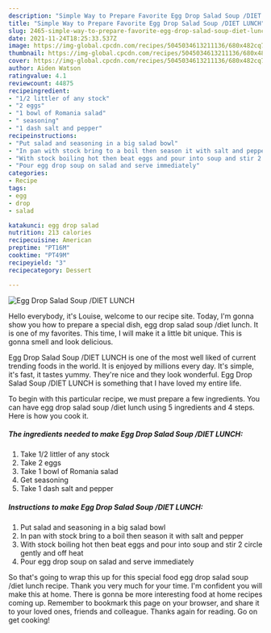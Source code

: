 ```yaml
---
description: "Simple Way to Prepare Favorite Egg Drop Salad Soup /DIET LUNCH"
title: "Simple Way to Prepare Favorite Egg Drop Salad Soup /DIET LUNCH"
slug: 2465-simple-way-to-prepare-favorite-egg-drop-salad-soup-diet-lunch
date: 2021-11-24T18:25:33.537Z
image: https://img-global.cpcdn.com/recipes/5045034613211136/680x482cq70/egg-drop-salad-soup-diet-lunch-recipe-main-photo.jpg
thumbnail: https://img-global.cpcdn.com/recipes/5045034613211136/680x482cq70/egg-drop-salad-soup-diet-lunch-recipe-main-photo.jpg
cover: https://img-global.cpcdn.com/recipes/5045034613211136/680x482cq70/egg-drop-salad-soup-diet-lunch-recipe-main-photo.jpg
author: Aiden Watson
ratingvalue: 4.1
reviewcount: 44875
recipeingredient:
- "1/2 littler of any stock"
- "2 eggs"
- "1 bowl of Romania salad"
- " seasoning"
- "1 dash salt and pepper"
recipeinstructions:
- "Put salad and seasoning in a big salad bowl"
- "In pan with stock bring to a boil then season it with salt and pepper"
- "With stock boiling hot then beat eggs and pour into soup and stir 2 circle gently and off heat"
- "Pour egg drop soup on salad and serve immediately"
categories:
- Recipe
tags:
- egg
- drop
- salad

katakunci: egg drop salad 
nutrition: 213 calories
recipecuisine: American
preptime: "PT16M"
cooktime: "PT49M"
recipeyield: "3"
recipecategory: Dessert

---
```



![Egg Drop Salad Soup /DIET LUNCH](https://img-global.cpcdn.com/recipes/5045034613211136/680x482cq70/egg-drop-salad-soup-diet-lunch-recipe-main-photo.jpg)

Hello everybody, it's Louise, welcome to our recipe site. Today, I'm gonna show you how to prepare a special dish, egg drop salad soup /diet lunch. It is one of my favorites. This time, I will make it a little bit unique. This is gonna smell and look delicious.



Egg Drop Salad Soup /DIET LUNCH is one of the most well liked of current trending foods in the world. It is enjoyed by millions every day. It's simple, it's fast, it tastes yummy. They're nice and they look wonderful. Egg Drop Salad Soup /DIET LUNCH is something that I have loved my entire life.


To begin with this particular recipe, we must prepare a few ingredients. You can have egg drop salad soup /diet lunch using 5 ingredients and 4 steps. Here is how you cook it.

<!--inarticleads1-->

##### The ingredients needed to make Egg Drop Salad Soup /DIET LUNCH:

1. Take 1/2 littler of any stock
1. Take 2 eggs
1. Take 1 bowl of Romania salad
1. Get  seasoning
1. Take 1 dash salt and pepper




<!--inarticleads2-->

##### Instructions to make Egg Drop Salad Soup /DIET LUNCH:

1. Put salad and seasoning in a big salad bowl
1. In pan with stock bring to a boil then season it with salt and pepper
1. With stock boiling hot then beat eggs and pour into soup and stir 2 circle gently and off heat
1. Pour egg drop soup on salad and serve immediately




So that's going to wrap this up for this special food egg drop salad soup /diet lunch recipe. Thank you very much for your time. I'm confident you will make this at home. There is gonna be more interesting food at home recipes coming up. Remember to bookmark this page on your browser, and share it to your loved ones, friends and colleague. Thanks again for reading. Go on get cooking!
